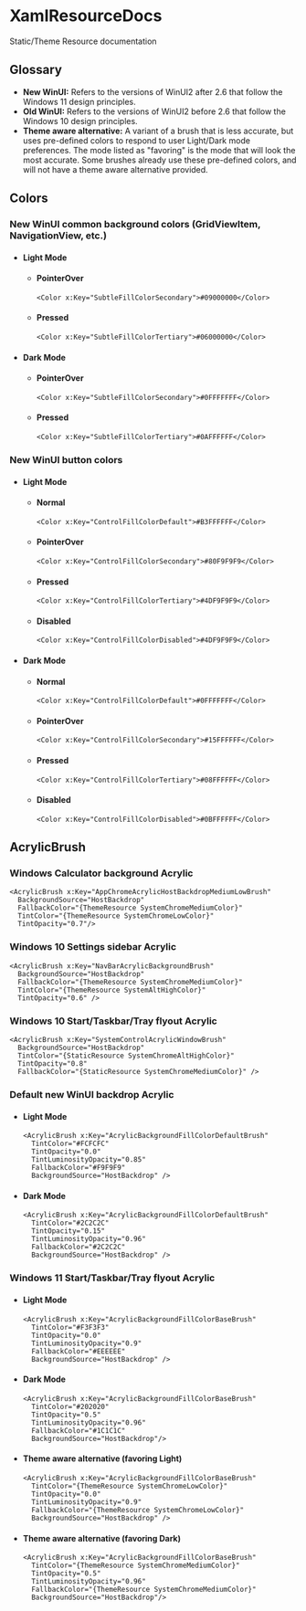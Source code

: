 # XamlResourceDocs
Static/Theme Resource documentation

## Glossary

* __New WinUI:__ Refers to the versions of WinUI2 after 2.6 that follow the Windows 11 design principles.
* __Old WinUI:__ Refers to the versions of WinUI2 before 2.6 that follow the Windows 10 design principles.
* __Theme aware alternative:__ A variant of a brush that is less accurate, but uses pre-defined colors to respond to user Light/Dark mode preferences. The mode listed as "favoring" is the mode that will look the most accurate. Some brushes already use these pre-defined colors, and will not have a theme aware alternative provided.

## Colors

### New WinUI common background colors (GridViewItem, NavigationView, etc.)

- #### Light Mode

  - #### PointerOver
  
    ```xaml
    <Color x:Key="SubtleFillColorSecondary">#09000000</Color>
    ```
  
  - #### Pressed
  
    ```xaml
    <Color x:Key="SubtleFillColorTertiary">#06000000</Color>
    ```
    
- #### Dark Mode

  - #### PointerOver
  
    ```xaml
    <Color x:Key="SubtleFillColorSecondary">#0FFFFFFF</Color>
    ```
  
  - #### Pressed
  
    ```xaml
    <Color x:Key="SubtleFillColorTertiary">#0AFFFFFF</Color>
    ```

### New WinUI button colors

- #### Light Mode

  - #### Normal
  
    ```xaml
    <Color x:Key="ControlFillColorDefault">#B3FFFFFF</Color>
    ```
  
  - #### PointerOver
  
    ```xaml
    <Color x:Key="ControlFillColorSecondary">#80F9F9F9</Color>
    ```
  
  - #### Pressed
  
    ```xaml
    <Color x:Key="ControlFillColorTertiary">#4DF9F9F9</Color>
    ```
    
  - #### Disabled
  
    ```xaml
    <Color x:Key="ControlFillColorDisabled">#4DF9F9F9</Color>
    ```
- #### Dark Mode

  - #### Normal
  
    ```xaml
    <Color x:Key="ControlFillColorDefault">#0FFFFFFF</Color>
    ```
  
  - #### PointerOver
  
    ```xaml
    <Color x:Key="ControlFillColorSecondary">#15FFFFFF</Color>
    ```
  
  - #### Pressed
  
    ```xaml
    <Color x:Key="ControlFillColorTertiary">#08FFFFFF</Color>
    ```
    
  - #### Disabled
  
    ```xaml
    <Color x:Key="ControlFillColorDisabled">#0BFFFFFF</Color>
    ```

## AcrylicBrush

### Windows Calculator background Acrylic

```xaml
<AcrylicBrush x:Key="AppChromeAcrylicHostBackdropMediumLowBrush"
  BackgroundSource="HostBackdrop"
  FallbackColor="{ThemeResource SystemChromeMediumColor}"
  TintColor="{ThemeResource SystemChromeLowColor}"
  TintOpacity="0.7"/>
```

### Windows 10 Settings sidebar Acrylic

```xaml
<AcrylicBrush x:Key="NavBarAcrylicBackgroundBrush"
  BackgroundSource="HostBackdrop"
  FallbackColor="{ThemeResource SystemChromeMediumColor}"
  TintColor="{ThemeResource SystemAltHighColor}"
  TintOpacity="0.6" />
```

### Windows 10 Start/Taskbar/Tray flyout Acrylic

```xaml
<AcrylicBrush x:Key="SystemControlAcrylicWindowBrush"
  BackgroundSource="HostBackdrop"
  TintColor="{StaticResource SystemChromeAltHighColor}"
  TintOpacity="0.8"
  FallbackColor="{StaticResource SystemChromeMediumColor}" />
```

### Default new WinUI backdrop Acrylic

- #### Light Mode

  ```xaml
  <AcrylicBrush x:Key="AcrylicBackgroundFillColorDefaultBrush"
    TintColor="#FCFCFC"
    TintOpacity="0.0"
    TintLuminosityOpacity="0.85"
    FallbackColor="#F9F9F9"
    BackgroundSource="HostBackdrop" />
  ```

- #### Dark Mode

  ```xaml
  <AcrylicBrush x:Key="AcrylicBackgroundFillColorDefaultBrush"
    TintColor="#2C2C2C"
    TintOpacity="0.15"
    TintLuminosityOpacity="0.96"
    FallbackColor="#2C2C2C"
    BackgroundSource="HostBackdrop" />
  ```

### Windows 11 Start/Taskbar/Tray flyout Acrylic

- #### Light Mode

  ```xaml
  <AcrylicBrush x:Key="AcrylicBackgroundFillColorBaseBrush"
    TintColor="#F3F3F3"
    TintOpacity="0.0"
    TintLuminosityOpacity="0.9"
    FallbackColor="#EEEEEE"
    BackgroundSource="HostBackdrop" />
  ```

- #### Dark Mode

  ```xaml
  <AcrylicBrush x:Key="AcrylicBackgroundFillColorBaseBrush"
    TintColor="#202020"
    TintOpacity="0.5"
    TintLuminosityOpacity="0.96"
    FallbackColor="#1C1C1C"
    BackgroundSource="HostBackdrop"/>
  ```
  
- #### Theme aware alternative (favoring Light)

  ```xaml
  <AcrylicBrush x:Key="AcrylicBackgroundFillColorBaseBrush"
    TintColor="{ThemeResource SystemChromeLowColor}"
    TintOpacity="0.0"
    TintLuminosityOpacity="0.9"
    FallbackColor="{ThemeResource SystemChromeLowColor}"
    BackgroundSource="HostBackdrop" />
  ```

- #### Theme aware alternative (favoring Dark)

  ```xaml
  <AcrylicBrush x:Key="AcrylicBackgroundFillColorBaseBrush"
    TintColor="{ThemeResource SystemChromeMediumColor}"
    TintOpacity="0.5"
    TintLuminosityOpacity="0.96"
    FallbackColor="{ThemeResource SystemChromeMediumColor}"
    BackgroundSource="HostBackdrop"/>
  ```
